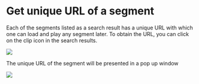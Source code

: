 # Get unique URL of a segment

Each of the segments listed as a search result has a unique URL with which one can load and play any segment later. To obtain the URL, you can click on the clip icon in the search results.

![](https://gyazo.com/e04f4cb0918aee1f064c6f765cf4eca7.png)

The unique URL of the segment will be presented in a pop up window

![](https://gyazo.com/4792ccdb59e0bb51137836fc49488f70.png)


